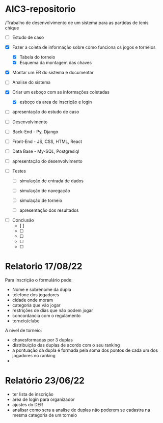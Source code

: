 # AIC3-repositorio
/Trabalho de desenvolvimento de um sistema para as partidas de tenis chique



- [ ]  Estudo de caso
  - [x] Fazer a coleta de informação sobre como funciona os jogos e torneios
    - [x] Tabela do torneio
    - [x] Esquema da montagem das chaves
  - [x] Montar um ER do sistema e documentar
  - [ ] Analise do sistema
  - [x] Criar um esboço com as informações coletadas
    - [x] esboço da area de inscrição e login 
  - [ ] apresentação do estudo de caso
  
  
>
- [ ]  Desenvolvimento
  - [ ] Back-End -  Py, Django
  - [ ] Front-End - JS, CSS, HTML, React
  - [ ] Data Base - My-SQL, Postgresiql
  - [ ] apresentação do desenvolvimento

    
>
- [ ] Testes
  - [ ] simulação de entrada de dados
  - [ ] simulação de navegação
  - [ ] simulação de torneio
  - [ ] apresentação dos resultados

  
    
>
- [ ] Conclusão 
  - [ ] 
  - [ ] 
  - [ ] 
  - [ ] 
  - [ ] 

<h1> Relatorio 17/08/22 </h1>
Para inscrição o formulário pede:

- Nome e sobrenome da dupla
- telefone dos jogadores
- cidade onde moram
- categoria que vão jogar
- restrições de dias que não podem jogar
- concordancia com o regulamento
- torneio/clube

A nivel de torneio:
- chavesformadas por 3 duplas
- distribuição das duplas de acordo com o seu ranking
- a pontuação da dupla é formada pela soma dos pontos de cada um dos jogadores no ranking
- 
<h1>Relatório 23/06/22</h1> 


- ter lista de inscrição
- area de login para organizador
- ajustes do DER
- analisar como sera a analise de duplas não poderem se cadastra na mesma categoria de um torneio
